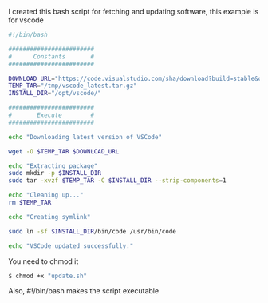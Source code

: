 I created this bash script for fetching and updating software, this example is for vscode
```bash
#!/bin/bash

########################
#      Constants       #
########################

DOWNLOAD_URL="https://code.visualstudio.com/sha/download?build=stable&os=linux-x64"
TEMP_TAR="/tmp/vscode_latest.tar.gz"
INSTALL_DIR="/opt/vscode/"

########################
#       Execute        #
########################

echo "Downloading latest version of VSCode"

wget -O $TEMP_TAR $DOWNLOAD_URL

echo "Extracting package"
sudo mkdir -p $INSTALL_DIR
sudo tar -xvzf $TEMP_TAR -C $INSTALL_DIR --strip-components=1

echo "Cleaning up..."
rm $TEMP_TAR

echo "Creating symlink"

sudo ln -sf $INSTALL_DIR/bin/code /usr/bin/code

echo "VSCode updated successfully."
```

You need to chmod it

```bash
$ chmod +x "update.sh" 
```

Also, #!/bin/bash  makes the script executable